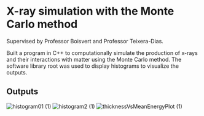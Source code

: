 # X-ray simulation with the Monte Carlo method

Supervised by Professor Boisvert and Professor Teixera-Dias.

Built a program in C++ to computationally simulate the production of x-rays and their interactions with matter using the Monte Carlo method. The software library root was used to display histograms to visualize the outputs.

Outputs
-------

![histogram01 (1)](https://user-images.githubusercontent.com/88815725/231653813-d817b7bf-8395-4361-af8f-b0f3aa02cf22.png)
![histogram2 (1)](https://user-images.githubusercontent.com/88815725/231653825-e9c0c393-a156-46dc-96da-75c0b58078af.png)
![thicknessVsMeanEnergyPlot (1)](https://user-images.githubusercontent.com/88815725/231653832-2261e8c0-c601-4a46-9e42-0ef90e11c56c.png)
